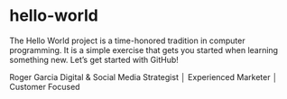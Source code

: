 # hello-world
The Hello World project is a time-honored tradition in computer programming. It is a simple exercise that gets you started when learning something new. Let’s get started with GitHub!

Roger Garcia
Digital & Social Media Strategist │ Experienced Marketer │ Customer Focused
